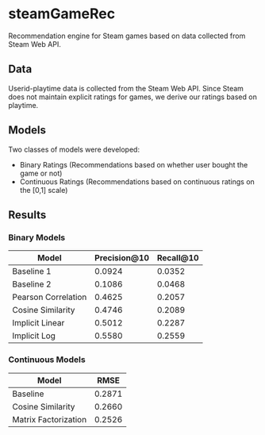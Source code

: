 # steamGameRec
Recommendation engine for Steam games based on data collected from Steam Web API.

## Data
Userid-playtime data is collected from the Steam Web API. Since Steam does not maintain explicit ratings for games, we derive our ratings based on playtime.

## Models
Two classes of models were developed:
- Binary Ratings (Recommendations based on whether user bought the game or not)
- Continuous Ratings (Recommendations based on continuous ratings on the [0,1] scale)

## Results
### Binary Models
| Model               | Precision@10 | Recall@10 |
|---------------------|--------------|-----------|
| Baseline 1          | 0.0924       | 0.0352    |
| Baseline 2          | 0.1086       | 0.0468    |
| Pearson Correlation | 0.4625       | 0.2057    |
| Cosine Similarity   | 0.4746       | 0.2089    |
| Implicit Linear     | 0.5012       | 0.2287    |
| Implicit Log        | 0.5580       | 0.2559    |


### Continuous Models
| Model                | RMSE   |
|----------------------|--------|
| Baseline             | 0.2871 |
| Cosine Similarity    | 0.2660 |
| Matrix Factorization | 0.2526 |
